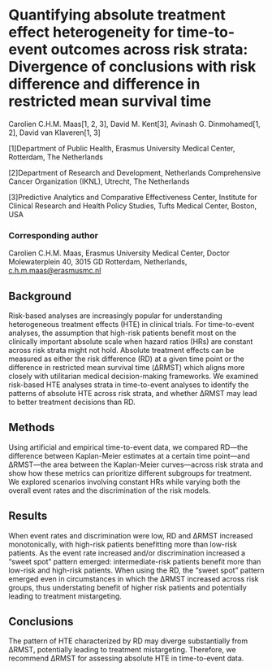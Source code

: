 # Quantifying absolute treatment effect heterogeneity for time-to-event outcomes across risk strata: Divergence of conclusions with risk difference and difference in restricted mean survival time

Carolien C.H.M. Maas[1, 2, 3], David M. Kent[3], Avinash G. Dinmohamed[1, 2], David van Klaveren[1, 3]

[1]Department of Public Health, Erasmus University Medical Center, Rotterdam, The Netherlands

[2]Department of Research and Development, Netherlands Comprehensive Cancer Organization (IKNL), Utrecht, The Netherlands

[3]Predictive Analytics and Comparative Effectiveness Center, Institute for Clinical Research and Health Policy Studies, Tufts Medical Center, Boston, USA

### Corresponding author
Carolien C.H.M. Maas, Erasmus University Medical Center, Doctor Molewaterplein 40, 3015 GD Rotterdam, Netherlands, c.h.m.maas@erasmusmc.nl

## Background
Risk-based analyses are increasingly popular for understanding heterogeneous treatment effects (HTE) in clinical trials. For time-to-event analyses, the assumption that high-risk patients benefit most on the clinically important absolute scale when hazard ratios (HRs) are constant across risk strata might not hold. Absolute treatment effects can be measured as either the risk difference (RD) at a given time point or the difference in restricted mean survival time (ΔRMST) which aligns more closely with utilitarian medical decision-making frameworks. We examined risk-based HTE analyses strata in time-to-event analyses to identify the patterns of absolute HTE across risk strata, and whether ΔRMST may lead to better treatment decisions than RD.

## Methods
Using artificial and empirical time-to-event data, we compared RD—the difference between Kaplan-Meier estimates at a certain time point—and ΔRMST—the area between the Kaplan-Meier curves—across risk strata and show how these metrics can prioritize different subgroups for treatment. We explored scenarios involving constant HRs while varying both the overall event rates and the discrimination of the risk models.

## Results
When event rates and discrimination were low, RD and ΔRMST increased monotonically, with high-risk patients benefitting more than low-risk patients. As the event rate increased and/or discrimination increased a “sweet spot” pattern emerged: intermediate-risk patients benefit more than low-risk and high-risk patients. When using the RD, the “sweet spot” pattern emerged even in circumstances in which the ΔRMST increased across risk groups, thus understating benefit of higher risk patients and potentially leading to treatment mistargeting.

## Conclusions
The pattern of HTE characterized by RD may diverge substantially from ΔRMST, potentially leading to treatment mistargeting. Therefore, we recommend ΔRMST for assessing absolute HTE in time-to-event data.
